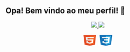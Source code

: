 ## Opa! Bem vindo ao meu perfil!  👋

 <div align="center">
    <a href="https://github.com/filipenevesz">
        <img height="150em" src="https://github-readme-stats.vercel.app/api?username=filipenevesz&show_icons=true&theme=dracula&include_all_commits=true&count_private=true&title_color=7d2085"/>
        <img height="150em" src="https://github-readme-stats.vercel.app/api/top-langs/?username=filipenevesz&layout=compact&langs_count=7&theme=dracula&title_color=8e42fe"/>
    </a>
</div>

<div style="display: inline_block" align="center"> <br>
<img align="center" alt="Filipe-HTML" height="30" width="40" src="https://raw.githubusercontent.com/devicons/devicon/master/icons/html5/html5-original.svg">
<img align="center" alt="Filipe-CSS" height="30" width="40" src="https://raw.githubusercontent.com/devicons/devicon/master/icons/css3/css3-original.svg">
</div>

  


  
  

